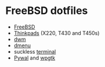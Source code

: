 # FreeBSD dotfiles

- [FreeBSD](https://www.freebsd.org)
- [Thinkpads](https://www.reddit.com/r/thinkpad/) (X220, T430 and T450s)
- [dwm](https://dwm.suckless.org/)
- [dmenu](https://tools.suckless.org/dmenu/)
- suckless [terminal](https://st.suckless.org/)
- [Pywal](https://github.com/dylanaraps/pywal) and [wpgtk](https://github.com/BigfootN/wpgtk)
